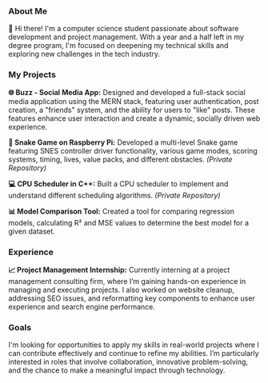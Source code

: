 ### About Me

👋 Hi there! I'm a computer science student passionate about software development and project management. With a year and a half left in my degree program, I'm focused on deepening my technical skills and exploring new challenges in the tech industry.

### My Projects

**🌐 Buzz - Social Media App:** Designed and developed a full-stack social media application using the MERN stack, featuring user authentication, post creation, a "friends" system, and the ability for users to "like" posts. These features enhance user interaction and create a dynamic, socially driven web experience.

**🐍 Snake Game on Raspberry Pi:** Developed a multi-level Snake game featuring SNES controller driver functionality, various game modes, scoring systems, timing, lives, value packs, and different obstacles. *(Private Repository)*

**💻 CPU Scheduler in C++:** Built a CPU scheduler to implement and understand different scheduling algorithms. *(Private Repository)*

**📊 Model Comparison Tool:** Created a tool for comparing regression models, calculating R² and MSE values to determine the best model for a given dataset. 

### Experience

**📈 Project Management Internship:** Currently interning at a project management consulting firm, where I’m gaining hands-on experience in managing and executing projects. I also worked on website cleanup, addressing SEO issues, and reformatting key components to enhance user experience and search engine performance.

### Goals

I'm looking for opportunities to apply my skills in real-world projects where I can contribute effectively and continue to refine my abilities. I’m particularly interested in roles that involve collaboration, innovative problem-solving, and the chance to make a meaningful impact through technology.
